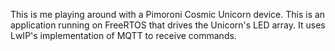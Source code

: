 This is me playing around with a Pimoroni Cosmic Unicorn device.
This is an application running on FreeRTOS that drives the Unicorn's LED array.
It uses LwIP's implementation of MQTT to receive commands.
